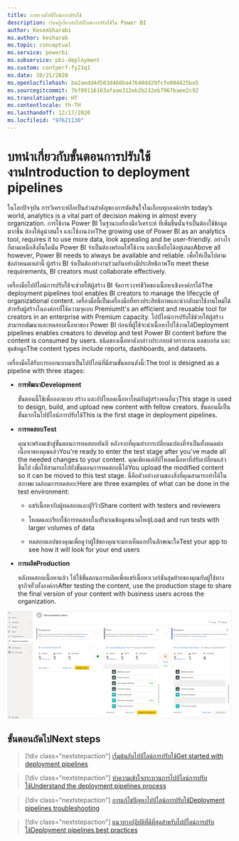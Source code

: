 ```yaml
---
title: ภาพรวมไปป์ไลน์การปรับใช้
description: เรียนรู้เกี่ยวกับไปป์ไลน์การปรับใช้ใน Power BI
author: KesemSharabi
ms.author: kesharab
ms.topic: conceptual
ms.service: powerbi
ms.subservice: pbi-deployment
ms.custom: contperf-fy21q1
ms.date: 10/21/2020
ms.openlocfilehash: ba2aedd4d503d468ba47640dd29fcfe004825ba5
ms.sourcegitcommit: 7bf09116163afaae312eb2b232eb7967baee2c92
ms.translationtype: HT
ms.contentlocale: th-TH
ms.lasthandoff: 12/17/2020
ms.locfileid: "97621130"
---
```

# <a name="introduction-to-deployment-pipelines"></a><span data-ttu-id="0a044-103">บทนำเกี่ยวกับขั้นตอนการปรับใช้งาน</span><span class="sxs-lookup"><span data-stu-id="0a044-103">Introduction to deployment pipelines</span></span>

<span data-ttu-id="0a044-104">ในโลกปัจจุบัน การวิเคราะห์ถือเป็นส่วนสำคัญของการตัดสินใจในเกือบทุกองค์กร</span><span class="sxs-lookup"><span data-stu-id="0a044-104">In today’s world, analytics is a vital part of decision making in almost every organization.</span></span> <span data-ttu-id="0a044-105">การใช้งาน Power BI ในฐานะเครื่องมือวิเคราะห์ ที่เพิ่มขึ้นนั้นจำเป็นต้องใช้ข้อมูลมากขึ้น ต้องให้ดูน่าสนใจ และใช้งานง่าย</span><span class="sxs-lookup"><span data-stu-id="0a044-105">The growing use of Power BI as an analytics tool, requires it to use more data, look appealing and  be user-friendly.</span></span> <span data-ttu-id="0a044-106">อย่างไรก็ตามเหนือสิ่งอื่นใดนั้น Power BI จำเป็นต้องพร้อมให้ใช้งาน และเชื่อถือได้อยู่เสมอ</span><span class="sxs-lookup"><span data-stu-id="0a044-106">Above all however, Power BI needs to always be available and reliable.</span></span> <span data-ttu-id="0a044-107">เพื่อให้เป็นไปตามข้อกำหนดเหล่านี้ ผู้สร้าง BI จำเป็นต้องทำงานร่วมกันอย่างมีประสิทธิภาพ</span><span class="sxs-lookup"><span data-stu-id="0a044-107">To meet these requirements, BI creators must collaborate effectively.</span></span>

<span data-ttu-id="0a044-108">เครื่องมือไปป์ไลน์การปรับใช้จะช่วยให้ผู้สร้าง BI จัดการวงจรชีวิตของเนื้อหาเชิงองค์กรได้</span><span class="sxs-lookup"><span data-stu-id="0a044-108">The deployment pipelines tool enables BI creators to manage the lifecycle of organizational content.</span></span> <span data-ttu-id="0a044-109">เครื่องมือนี้เป็นเครื่องมือที่ทรงประสิทธิภาพและนำกลับมาใช้งานใหม่ได้สำหรับผู้สร้างในองค์กรที่ใช้ความจุแบบ Premium</span><span class="sxs-lookup"><span data-stu-id="0a044-109">It's an efficient and reusable tool for creators in an enterprise with Premium capacity.</span></span> <span data-ttu-id="0a044-110">ไปป์ไลน์การปรับใช้ช่วยให้ผู้สร้างสามารถพัฒนาและทดสอบเนื้อหาของ Power BI ก่อนที่ผู้ใช้จะนำเนื้อหาไปใช้งานได้</span><span class="sxs-lookup"><span data-stu-id="0a044-110">Deployment pipelines enables creators to develop and test Power BI content before the content is consumed by users.</span></span> <span data-ttu-id="0a044-111">ชนิดของเนื้อหาดังกล่าวประกอบด้วยรายงาน แดชบอร์ด และชุดข้อมูล</span><span class="sxs-lookup"><span data-stu-id="0a044-111">The content types include reports, dashboards, and datasets.</span></span>

<span data-ttu-id="0a044-112">เครื่องมือได้รับการออกแบบมาเป็นไปป์ไลน์ที่มีสามขั้นตอนดังนี้:</span><span class="sxs-lookup"><span data-stu-id="0a044-112">The tool is designed as a pipeline with three stages:</span></span>

* <span data-ttu-id="0a044-113">**<a name="development"></a>การพัฒนา**</span><span class="sxs-lookup"><span data-stu-id="0a044-113">**<a name="development"></a>Development**</span></span>
    
    <span data-ttu-id="0a044-114">ขั้นตอนนี้ใช้เพื่อออกแบบ สร้าง และอัปโหลดเนื้อหาใหม่กับผู้สร้างคนอื่นๆ</span><span class="sxs-lookup"><span data-stu-id="0a044-114">This stage is used to design, build, and upload new content with  fellow creators.</span></span> <span data-ttu-id="0a044-115">ขั้นตอนนี้เป็นขั้นแรกในไปป์ไลน์การปรับใช้</span><span class="sxs-lookup"><span data-stu-id="0a044-115">This is the first stage in deployment pipelines.</span></span>

* <span data-ttu-id="0a044-116">**<a name="test"></a>การทดสอบ**</span><span class="sxs-lookup"><span data-stu-id="0a044-116">**<a name="test"></a>Test**</span></span>

    <span data-ttu-id="0a044-117">คุณจะพร้อมเข้าสู่ขั้นตอนการทดสอบทันที หลังจากที่คุณทำการเปลี่ยนแปลงที่จำเป็นทั้งหมดต่อเนื้อหาของคุณแล้ว</span><span class="sxs-lookup"><span data-stu-id="0a044-117">You're ready to enter the test stage after you've made all the needed changes to your content.</span></span> <span data-ttu-id="0a044-118">คุณเพียงแค่อัปโหลดเนื้อหาที่ปรับเปลี่ยนแล้วขึ้นไป เพื่อให้สามารถไปยังขั้นตอนการทดสอบนี้ได้</span><span class="sxs-lookup"><span data-stu-id="0a044-118">You upload the modified content so it can be moved to this test stage.</span></span> <span data-ttu-id="0a044-119">นี่คือตัวอย่างสามของสิ่งที่คุณสามารถทำได้ในสภาพแวดล้อมการทดสอบ:</span><span class="sxs-lookup"><span data-stu-id="0a044-119">Here are three examples of what can be done in the test environment:</span></span>

    * <span data-ttu-id="0a044-120">แชร์เนื้อหากับผู้ทดสอบและผู้รีวิว</span><span class="sxs-lookup"><span data-stu-id="0a044-120">Share content with testers and reviewers</span></span>

    * <span data-ttu-id="0a044-121">โหลดและเรียกใช้การทดสอบในปริมาณข้อมูลขนาดใหญ่</span><span class="sxs-lookup"><span data-stu-id="0a044-121">Load and run tests with larger volumes of data</span></span>

    * <span data-ttu-id="0a044-122">ทดสอบแอปของคุณเพื่อดูว่าผู้ใช้ของคุณจะมองเห็นแอปในลักษณะใด</span><span class="sxs-lookup"><span data-stu-id="0a044-122">Test your app to see how it will look for your end users</span></span>

* <span data-ttu-id="0a044-123">**<a name="production"></a>การผลิต**</span><span class="sxs-lookup"><span data-stu-id="0a044-123">**<a name="production"></a>Production**</span></span>

    <span data-ttu-id="0a044-124">หลังทดสอบเนื้อหาแล้ว ให้ใช้ขั้นตอนการผลิตเพื่อแชร์เนื้อหาเวอร์ชันสุดท้ายของคุณกับผู้ใช้ทางธุรกิจทั่วทั้งองค์กร</span><span class="sxs-lookup"><span data-stu-id="0a044-124">After testing the content, use the production stage to share the final version of your content with business users across the organization.</span></span>

![สกรีนช็อตของไปป์ไลน์การปรับใช้งานที่มีทั้งสามขั้นตอน ได้แก่ การพัฒนา การทดสอบและการผลิต การเพิ่มข้อมูล](media/deployment-pipelines-overview/deployment-pipelines.png)

## <a name="next-steps"></a><span data-ttu-id="0a044-126">ขั้นตอนถัดไป</span><span class="sxs-lookup"><span data-stu-id="0a044-126">Next steps</span></span>

>[!div class="nextstepaction"]
>[<span data-ttu-id="0a044-127">เริ่มต้นกับไปป์ไลน์การปรับใช้</span><span class="sxs-lookup"><span data-stu-id="0a044-127">Get started with deployment pipelines</span></span>](deployment-pipelines-get-started.md)

>[!div class="nextstepaction"]
>[<span data-ttu-id="0a044-128">ทำความเข้าใจกระบวนการไปป์ไลน์การปรับใช้</span><span class="sxs-lookup"><span data-stu-id="0a044-128">Understand the deployment pipelines process</span></span>](deployment-pipelines-process.md)

>[!div class="nextstepaction"]
>[<span data-ttu-id="0a044-129">การแก้ไขปัญหาไปป์ไลน์การปรับใช้</span><span class="sxs-lookup"><span data-stu-id="0a044-129">Deployment pipelines troubleshooting</span></span>](deployment-pipelines-troubleshooting.md)

>[!div class="nextstepaction"]
>[<span data-ttu-id="0a044-130">แนวทางปฏิบัติที่ดีที่สุดสำหรับไปป์ไลน์การปรับใช้</span><span class="sxs-lookup"><span data-stu-id="0a044-130">Deployment pipelines best practices</span></span>](deployment-pipelines-best-practices.md)
